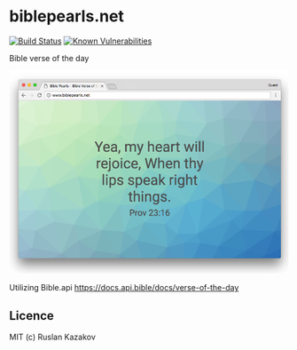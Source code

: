 # biblepearls.net

[![Build Status](https://travis-ci.org/bibleapi/biblepearls.net.svg?branch=master)](https://travis-ci.org/bibleapi/biblepearls.net)
[![Known Vulnerabilities](https://snyk.io/test/github/bibleapi/biblepearls.net/badge.svg)](https://snyk.io/test/github/bibleapi/biblepearls.net)

Bible verse of the day

[![Screenshot](./images/screenshot.png)](http://www.biblepearls.net)

Utilizing Bible.api https://docs.api.bible/docs/verse-of-the-day

## Licence

MIT (c) Ruslan Kazakov
